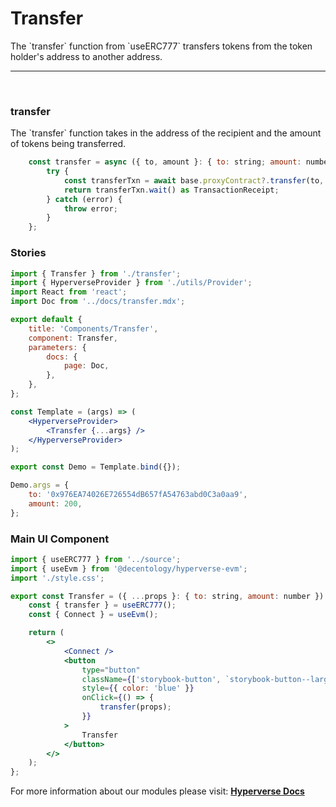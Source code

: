 # Transfer

<p> The `transfer` function from `useERC777` transfers tokens from the token holder's address to another address. </p>

---

<br>

### transfer

<p> The `transfer` function takes in the address of the recipient and the amount of tokens being transferred. </p>

```jsx
	const transfer = async ({ to, amount }: { to: string; amount: number }) => {
		try {
			const transferTxn = await base.proxyContract?.transfer(to, amount);
			return transferTxn.wait() as TransactionReceipt;
		} catch (error) {
			throw error;
		}
	};
```

### Stories

```jsx
import { Transfer } from './transfer';
import { HyperverseProvider } from './utils/Provider';
import React from 'react';
import Doc from '../docs/transfer.mdx';

export default {
	title: 'Components/Transfer',
	component: Transfer,
	parameters: {
		docs: {
			page: Doc,
		},
	},
};

const Template = (args) => (
	<HyperverseProvider>
		<Transfer {...args} />
	</HyperverseProvider>
);

export const Demo = Template.bind({});

Demo.args = {
	to: '0x976EA74026E726554dB657fA54763abd0C3a0aa9',
	amount: 200,
};
```

### Main UI Component

```jsx
import { useERC777 } from '../source';
import { useEvm } from '@decentology/hyperverse-evm';
import './style.css';

export const Transfer = ({ ...props }: { to: string, amount: number }) => {
	const { transfer } = useERC777();
	const { Connect } = useEvm();

	return (
		<>
			<Connect />
			<button
				type="button"
				className={['storybook-button', `storybook-button--large`].join(' ')}
				style={{ color: 'blue' }}
				onClick={() => {
					transfer(props);
				}}
			>
				Transfer
			</button>
		</>
	);
};
```

For more information about our modules please visit: [**Hyperverse Docs**](docs.hyperverse.dev)

